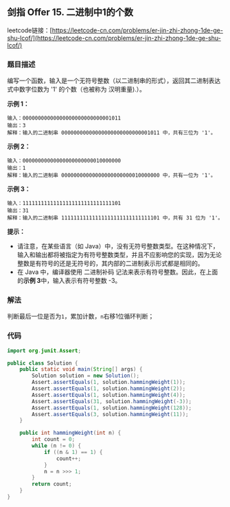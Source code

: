 ## 剑指 Offer 15. 二进制中1的个数

leetcode链接：[https://leetcode-cn.com/problems/er-jin-zhi-zhong-1de-ge-shu-lcof/](https://leetcode-cn.com/problems/er-jin-zhi-zhong-1de-ge-shu-lcof/)

### 题目描述

编写一个函数，输入是一个无符号整数（以二进制串的形式），返回其二进制表达式中数字位数为 '1' 的个数（也被称为 汉明重量).）。

**示例 1：**

```
输入：00000000000000000000000000001011
输出：3
解释：输入的二进制串 00000000000000000000000000001011 中，共有三位为 '1'。
```

**示例 2：**

```
输入：00000000000000000000000010000000
输出：1
解释：输入的二进制串 00000000000000000000000010000000 中，共有一位为 '1'。
```

**示例 3：**

```
输入：11111111111111111111111111111101
输出：31
解释：输入的二进制串 11111111111111111111111111111101 中，共有 31 位为 '1'。
```

**提示：**

- 请注意，在某些语言（如 Java）中，没有无符号整数类型。在这种情况下，输入和输出都将被指定为有符号整数类型，并且不应影响您的实现，因为无论整数是有符号的还是无符号的，其内部的二进制表示形式都是相同的。
- 在 Java 中，编译器使用 二进制补码 记法来表示有符号整数。因此，在上面的**示例 3**中，输入表示有符号整数 -3。

### 解法

判断最后一位是否为`1`，累加计数，`n`右移1位循环判断；

### 代码

```java
import org.junit.Assert;

public class Solution {
    public static void main(String[] args) {
        Solution solution = new Solution();
        Assert.assertEquals(1, solution.hammingWeight(1));
        Assert.assertEquals(1, solution.hammingWeight(2));
        Assert.assertEquals(1, solution.hammingWeight(4));
        Assert.assertEquals(31, solution.hammingWeight(-3));
        Assert.assertEquals(1, solution.hammingWeight(128));
        Assert.assertEquals(3, solution.hammingWeight(11));
    }

    public int hammingWeight(int n) {
        int count = 0;
        while (n != 0) {
            if ((n & 1) == 1) {
                count++;
            }
            n = n >>> 1;
        }
        return count;
    }
}

```
